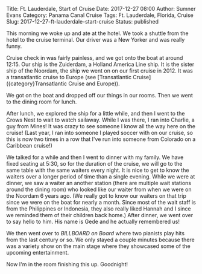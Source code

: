 Title: Ft. Lauderdale, Start of Cruise
Date: 2017-12-27 08:00
Author: Sumner Evans
Category: Panama Canal Cruise
Tags: Ft. Lauderdale, Florida, Cruise
Slug: 2017-12-27-ft-lauderdale-start-cruise
Status: published

This morning we woke up and ate at the hotel. We took a shuttle from the hotel
to the cruise terminal. Our driver was a New Yorker and was really funny.

Cruise check in was fairly painless, and we got onto the boat at around 12:15.
Our ship is the Zuiderdam, a Holland America Line ship. It is the sister ship of
the Noordam, the ship we went on on our first cruise in 2012. It was a
transatlantic cruise to Europe (see [Transatlantic
Cruise]({category}Transatlantic Cruise and Europe)).

We got on the boat and dropped off our things in our rooms. Then we went to the
dining room for lunch.

After lunch, we explored the ship for a little while, and then I went to the
Crows Nest to wait to watch sailaway. While I was there, I ran into Charlie, a
guy from Mines! It was crazy to see someone I know all the way here on the
cruise! (Last year, I ran into someone I played soccer with on our cruise, so
this is now two times in a row that I've run into someone from Colorado on a
Caribbean cruise!)

We talked for a while and then I went to dinner with my family. We have fixed
seating at 5:30, so for the duration of the cruise, we will go to the same table
with the same waiters every night. It is nice to get to know the waiters over a
longer period of time than a single evening. While we were at dinner, we saw
a waiter an another station (there are multiple wait stations around the dining
room) who looked like our waiter from when we were on the Noordam 6 years ago.
(We really got to know our waiters on that trip since we were on the boat for
nearly a month. Since most of the wait staff is from the Philippines or
Indonesia, they also really liked Hannah and I since we reminded them of their
children back home.) After dinner, we went over to say hello to him. His name is
Gede and he actually remembered us!

We then went over to *BILLBOARD on Board* where two pianists play hits from the
last century or so. We only stayed a couple minutes because there was a variety
show on the main stage where they showcased some of the upcoming entertainment.

Now I'm in the room finishing this up. Goodnight!
